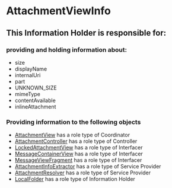 # AttachmentViewInfo
## This Information Holder is responsible for:
### providing and holding information about: 
* size
* displayName
* internalUri
* part
* UNKNOWN_SIZE
* mimeType
* contentAvailable
* inlineAttachment
### Providing information to the following objects 
* [AttachmentView](../Coordinators/AttachmentView.md) has a role type of Coordinator
* [AttachmentController](../Controllers/AttachmentController.md) has a role type of Controller
* [LockedAttachmentView](../Interfacers/LockedAttachmentView.md) has a role type of Interfacer
* [MessageContainerView](../Interfacers/MessageContainerView.md) has a role type of Interfacer
* [MessageViewFragment](../Interfacers/MessageViewFragment.md) has a role type of Interfacer
* [AttachmentInfoExtractor](../ServiceProviders/AttachmentInfoExtractor.md) has a role type of Service Provider
* [AttachmentResolver](../ServiceProviders/AttachmentResolver.md) has a role type of Service Provider
* [LocalFolder](../InformationHolders/LocalFolder.md) has a role type of Information Holder
